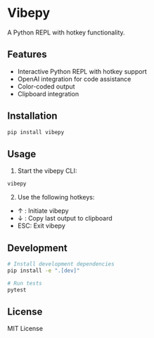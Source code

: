 # Vibepy

A Python REPL with hotkey functionality.

## Features

- Interactive Python REPL with hotkey support
- OpenAI integration for code assistance
- Color-coded output
- Clipboard integration

## Installation

```bash
pip install vibepy
```

## Usage

1. Start the vibepy CLI:
```bash
vibepy
```

2. Use the following hotkeys:
- ↑ : Initiate vibepy
- ↓ : Copy last output to clipboard
- ESC: Exit vibepy

## Development

```bash
# Install development dependencies
pip install -e ".[dev]"

# Run tests
pytest
```

## License

MIT License

